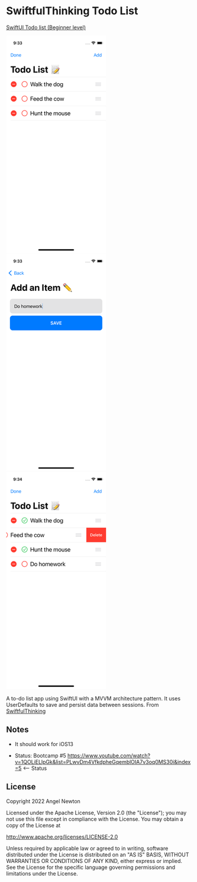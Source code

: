 # SwiftfulThinking Todo List

[SwiftUI Todo list (Beginner level)](https://www.youtube.com/playlist?list=PLwvDm4VfkdpheGqemblOIA7v3oq0MS30i)  

![Scheme](/readmeImages/SimulatorScreenShot-iPhone13mini-2022-06-01at09.33.13.png)
![Scheme](/readmeImages/SimulatorScreenShot-iPhone13mini-2022-06-01at09.33.40.png)
![Scheme](/readmeImages/SimulatorScreenShot-iPhone13mini-2022-06-01at09.34.22.png)

A to-do list app using SwiftUI with a MVVM architecture pattern. It uses UserDefaults to save and persist data between sessions.
From [SwiftfulThinking](https://www.youtube.com/c/SwiftfulThinking)


## Notes 
- It should work for iOS13

- Status: Bootcamp #5
  https://www.youtube.com/watch?v=1QOLiELlpGk&list=PLwvDm4VfkdpheGqemblOIA7v3oq0MS30i&index=5 <-- Status



## License

Copyright 2022 Angel Newton

Licensed under the Apache License, Version 2.0 (the "License"); you may not use this file except in compliance with the License. You may obtain a copy of the License at

http://www.apache.org/licenses/LICENSE-2.0

Unless required by applicable law or agreed to in writing, software distributed under the License is distributed on an "AS IS" BASIS, WITHOUT WARRANTIES OR CONDITIONS OF ANY KIND, either express or implied. See the License for the specific language governing permissions and limitations under the License.
